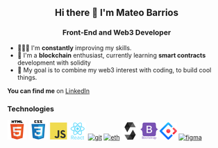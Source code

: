 <h2 align="center"> Hi there 👋 I'm Mateo Barrios </h2>

<h3 align="center">Front-End and Web3 Developer </h3>

- 👨🏻‍💻 I'm **constantly** improving my skills.
- 🔗 I'm a **blockchain** enthusiast, currently learning **smart contracts** development with solidity 
- 🎯 My goal is to combine my web3 interest with coding, to build cool things.

**You can find me** on [LinkedIn](https://www.linkedin.com/in/mateo-barrios-595540123/)

### **Technologies**

<p align="left">  

<a href="https://www.w3.org/html/" target="_blank" rel="noreferrer"> 
<img src="https://raw.githubusercontent.com/devicons/devicon/master/icons/html5/html5-original-wordmark.svg" alt="html5" width="45" height="45"/></a> 

<a href="https://www.w3schools.com/css/" target="_blank" rel="noreferrer"> 
<img src="https://raw.githubusercontent.com/devicons/devicon/master/icons/css3/css3-original-wordmark.svg" alt="css3" width="45" height="45"/></a> 

<a href="https://developer.mozilla.org/en-US/docs/Web/JavaScript" target="_blank" rel="noreferrer"> 
<img src="https://raw.githubusercontent.com/devicons/devicon/master/icons/javascript/javascript-original.svg" alt="javascript" width="40" height="40"/></a> 

<a href="https://reactjs.org/" target="_blank" rel="noreferrer"> 
<img src="https://raw.githubusercontent.com/devicons/devicon/master/icons/react/react-original-wordmark.svg" alt="react" width="40" height="40"/></a>

<a href="https://git-scm.com/" target="_blank" rel="noreferrer"> 
<img src="https://www.vectorlogo.zone/logos/git-scm/git-scm-icon.svg" alt="git" width="40" height="40"/></a>  

<a href="https://ethereum.org/en/" target="_blank" rel="noreferrer"> 
<img src="https://www.logo.wine/a/logo/Ethereum/Ethereum-Logo.wine.svg" alt="eth" width="45" height="45"/></a> 

<a href="https://solidity-es.readthedocs.io/es/latest/" target="_blank" rel="noreferrer"> 
<img src="https://github.com/devicons/devicon/blob/develop/icons/solidity/solidity-original.svg" alt="solidity" width="40" height="40"/></a> 

<a href="https://getbootstrap.com" target="_blank" rel="noreferrer"> 
<img src="https://raw.githubusercontent.com/devicons/devicon/master/icons/bootstrap/bootstrap-plain-wordmark.svg" alt="bootstrap" width="40" height="40"/></a>

<a href="https://ant.design/" target="_blank" rel="noreferrer"> 
<img src="https://github.com/devicons/devicon/blob/develop/icons/antdesign/antdesign-original.svg" alt="antd" width="40" height="40"/></a> 

<a href="https://www.figma.com/" target="_blank" rel="noreferrer"> 
<img src="https://www.vectorlogo.zone/logos/figma/figma-icon.svg" alt="figma" width="35" height="35"/></a> 

</p>
